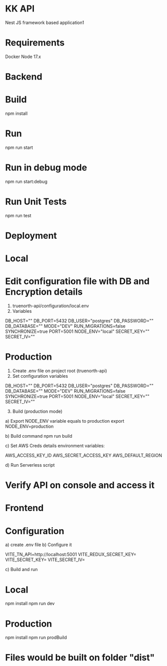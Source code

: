 # KK API

Nest JS framework based application1

# Requirements

Docker
Node 17.x

# Backend

# Build

npm install

# Run

npm run start

# Run in debug mode

npm run start:debug

# Run Unit Tests

npm run test

# Deployment

# Local

# Edit configuration file with DB and Encryption details

1. truenorth-api/configuration/local.env
2. Variables

DB_HOST=""
DB_PORT=5432
DB_USER="postgres"
DB_PASSWORD=""
DB_DATABASE=""
MODE="DEV"
RUN_MIGRATIONS=false
SYNCHRONIZE=true
PORT=5001
NODE_ENV="local"
SECRET_KEY=""
SECRET_IV=""

# Production

1. Create .env file on project root (truenorth-api)
2. Set configuration variables

DB_HOST=""
DB_PORT=5432
DB_USER="postgres"
DB_PASSWORD=""
DB_DATABASE=""
MODE="DEV"
RUN_MIGRATIONS=false
SYNCHRONIZE=true
PORT=5001
NODE_ENV="local"
SECRET_KEY=""
SECRET_IV=""

3. Build (production mode)

a) Export NODE_ENV variable equals to production
export NODE_ENV=production

b) Build command
npm run build

c) Set AWS Creds details environment variables:

AWS_ACCESS_KEY_ID
AWS_SECRET_ACCESS_KEY
AWS_DEFAULT_REGION

d) Run Serverless script

# Verify API on console and access it

# Frontend

# Configuration

a) create .env file
b) Configure it

VITE_TN_API=http://localhost:5001
VITE_REDUX_SECRET_KEY=
VITE_SECRET_KEY=
VITE_SECRET_IV=

c) Build and run

# Local

npm install
npm run dev

# Production

npm install
npm run prodBuild

# Files would be built on folder "dist"
